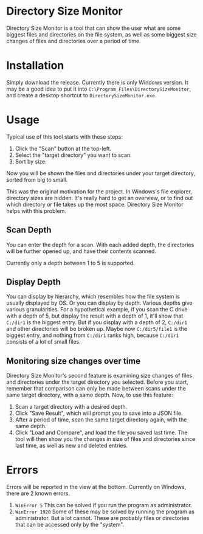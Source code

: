 # Directory Size Monitor
Directory Size Monitor is a tool that can show the user what are some biggest files and directories on the file system, as well as some biggest size changes of files and directories over a period of time.

# Installation
Simply download the release.
Currently there is only Windows version. It may be a good idea to put it into `C:\Program Files\DirectorySizeMonitor`, and create a desktop shortcut to `DirectorySizeMonitor.exe`.

# Usage
Typical use of this tool starts with these steps:
1. Click the "Scan" button at the top-left.
2. Select the "target directory" you want to scan.
3. Sort by size.

Now you will be shown the files and directories under your target directory, sorted from big to small.

This was the original motivation for the project. In Windows's file explorer, directory sizes are hidden. It's really hard to get an overview, or to find out which directory or file takes up the most space. Directory Size Monitor helps with this problem.

## Scan Depth
You can enter the depth for a scan. With each added depth, the directories will be further opened up, and have their contents scanned.

Currently only a depth between 1 to 5 is supported.

## Display Depth
You can display by hierarchy, which resembles how the file system is usually displayed by OS. Or you can display by depth. Various depths give various granularities. For a hypothetical example, if you scan the C drive with a depth of 5, but display the result with a depth of 1, it'll show that `C:/dir1` is the biggest entry. But if you display with a depth of 2, `C:/dir1` and other directories will be broken up. Maybe now `C:/dir5/file1` is the biggest entry, and nothing from `C:/dir1` ranks high, because `C:/dir1` consists of a lot of small files.

## Monitoring size changes over time
Directory Size Monitor's second feature is examining size changes of files and directories under the target directory you selected. Before you start, remember that comparison can only be made between scans under the same target directory, with a same depth. Now, to use this feature:
1. Scan a target directory with a desired depth.
2. Click "Save Result", which will prompt you to save into a JSON file.
3. After a period of time, scan the same target directory again, with the same depth.
4. Click "Load and Compare", and load the file you saved last time.
The tool will then show you the changes in size of files and directories since last time, as well as new and deleted entries.

# Errors
Errors will be reported in the view at the bottom. Currently on Windows, there are 2 known errors.
1. `WinError 5` This can be solved if you run the program as administrator.
2. `WinError 1920` Some of these may be solved by running the program as administrator. But a lot cannot. These are probably files or directories that can be accessed only by the "system".

